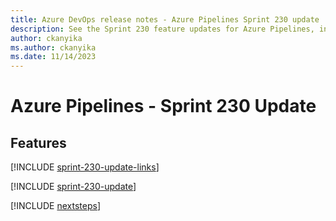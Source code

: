 ```yaml
---
title: Azure DevOps release notes - Azure Pipelines Sprint 230 update
description: See the Sprint 230 feature updates for Azure Pipelines, including next steps.
author: ckanyika
ms.author: ckanyika
ms.date: 11/14/2023
---
```


# Azure Pipelines - Sprint 230 Update

## Features

[!INCLUDE [sprint-230-update-links](../includes/pipelines/sprint-230-update-links.md)]

[!INCLUDE [sprint-230-update](../includes/pipelines/sprint-230-update.md)]

[!INCLUDE [nextsteps](../includes/nextsteps.md)]